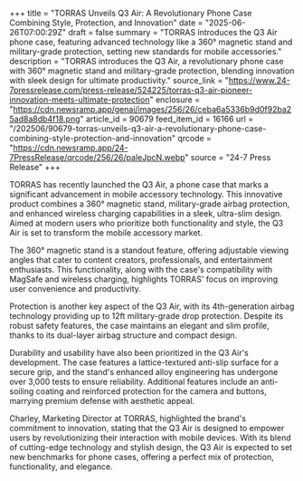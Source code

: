 +++
title = "TORRAS Unveils Q3 Air: A Revolutionary Phone Case Combining Style, Protection, and Innovation"
date = "2025-06-26T07:00:29Z"
draft = false
summary = "TORRAS introduces the Q3 Air phone case, featuring advanced technology like a 360° magnetic stand and military-grade protection, setting new standards for mobile accessories."
description = "TORRAS introduces the Q3 Air, a revolutionary phone case with 360° magnetic stand and military-grade protection, blending innovation with sleek design for ultimate productivity."
source_link = "https://www.24-7pressrelease.com/press-release/524225/torras-q3-air-pioneer-innovation-meets-ultimate-protection"
enclosure = "https://cdn.newsramp.app/genai/images/256/26/ceba6a5336b9d0f92ba25ad8a8db4f18.png"
article_id = 90679
feed_item_id = 16166
url = "/202506/90679-torras-unveils-q3-air-a-revolutionary-phone-case-combining-style-protection-and-innovation"
qrcode = "https://cdn.newsramp.app/24-7PressRelease/qrcode/256/26/paleJpcN.webp"
source = "24-7 Press Release"
+++

<p>TORRAS has recently launched the Q3 Air, a phone case that marks a significant advancement in mobile accessory technology. This innovative product combines a 360° magnetic stand, military-grade airbag protection, and enhanced wireless charging capabilities in a sleek, ultra-slim design. Aimed at modern users who prioritize both functionality and style, the Q3 Air is set to transform the mobile accessory market.</p><p>The 360° magnetic stand is a standout feature, offering adjustable viewing angles that cater to content creators, professionals, and entertainment enthusiasts. This functionality, along with the case's compatibility with MagSafe and wireless charging, highlights TORRAS' focus on improving user convenience and productivity.</p><p>Protection is another key aspect of the Q3 Air, with its 4th-generation airbag technology providing up to 12ft military-grade drop protection. Despite its robust safety features, the case maintains an elegant and slim profile, thanks to its dual-layer airbag structure and compact design.</p><p>Durability and usability have also been prioritized in the Q3 Air's development. The case features a lattice-textured anti-slip surface for a secure grip, and the stand's enhanced alloy engineering has undergone over 3,000 tests to ensure reliability. Additional features include an anti-soiling coating and reinforced protection for the camera and buttons, marrying premium defense with aesthetic appeal.</p><p>Charley, Marketing Director at TORRAS, highlighted the brand's commitment to innovation, stating that the Q3 Air is designed to empower users by revolutionizing their interaction with mobile devices. With its blend of cutting-edge technology and stylish design, the Q3 Air is expected to set new benchmarks for phone cases, offering a perfect mix of protection, functionality, and elegance.</p>